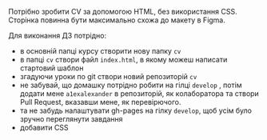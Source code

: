 Потрібно зробити CV за допомогою HTML, без використання CSS. Сторінка повинна бути максимально схожа до макету в Figma.

Для виконання ДЗ потрідно:

- в основній папці курсу створити нову папку `cv`
- в папці `cv` створи файл `index.html`, в якому можеш написати стартовий шаблон
- згадуючи уроки по git створи новий репозиторій `cv`
- не забувай, що домашку потрідно робити на гілці `develop` , потім додати мене `a1exalexander` в репозиторій, як колаборатора та створи Pull Request, вказавши мене, як перевірючого.
- та не забудь налаштувати gh-pages на гілку `develop`, щоб усім було зручно переглянути завдання
- добавити CSS
